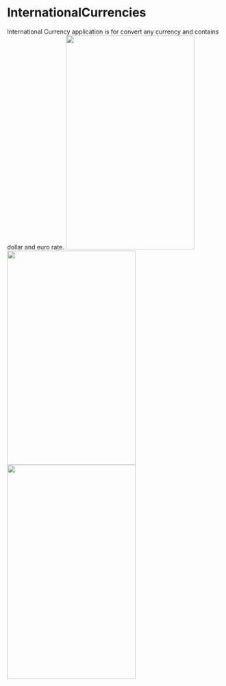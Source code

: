 # InternationalCurrencies
 International Currency application is for convert any currency and contains dollar and euro rate.
<img src="https://user-images.githubusercontent.com/53703480/117348454-42eedd80-aebb-11eb-9dcb-e9f47cbac9c1.jpg" width="300" height="500"></img>
<img src="https://user-images.githubusercontent.com/53703480/117348464-44b8a100-aebb-11eb-9da7-ba15ed6e78c8.jpg" width="300" height="500"></img>
<img src="https://user-images.githubusercontent.com/53703480/117348467-45513780-aebb-11eb-9dc0-fa51b673723b.jpg" width="300" height="500"></img>
